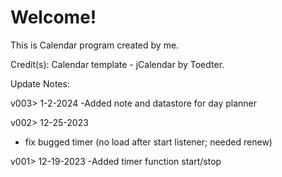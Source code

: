 # Welcome!

This is Calendar program created by me.

Credit(s): 
Calendar template - jCalendar by Toedter.

Update Notes:

v003> 1-2-2024
-Added note and datastore for day planner

v002> 12-25-2023
- fix bugged timer (no load after start listener; needed renew)

v001> 12-19-2023
-Added timer function start/stop
